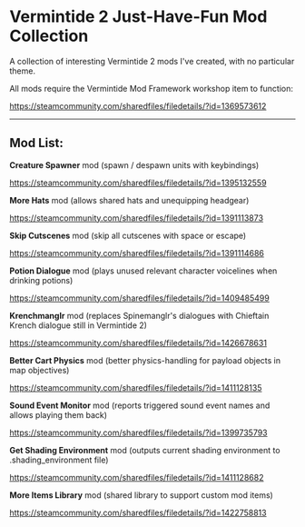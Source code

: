 # Vermintide 2 Just-Have-Fun Mod Collection
A collection of interesting Vermintide 2 mods I've created, with no particular theme. 

All mods require the Vermintide Mod Framework workshop item to function:

https://steamcommunity.com/sharedfiles/filedetails/?id=1369573612

----------------------------------------------------------------
Mod List:
----------------------------------------------------------------

**Creature Spawner** mod (spawn / despawn units with keybindings)

https://steamcommunity.com/sharedfiles/filedetails/?id=1395132559

**More Hats** mod (allows shared hats and unequipping headgear)

https://steamcommunity.com/sharedfiles/filedetails/?id=1391113873

**Skip Cutscenes** mod (skip all cutscenes with space or escape)

https://steamcommunity.com/sharedfiles/filedetails/?id=1391114686

**Potion Dialogue** mod (plays unused relevant character voicelines when drinking potions)

https://steamcommunity.com/sharedfiles/filedetails/?id=1409485499

**Krenchmanglr** mod (replaces Spinemanglr's dialogues with Chieftain Krench dialogue still in Vermintide 2)

https://steamcommunity.com/sharedfiles/filedetails/?id=1426678631

**Better Cart Physics** mod (better physics-handling for payload objects in map objectives) 

https://steamcommunity.com/sharedfiles/filedetails/?id=1411128135

**Sound Event Monitor** mod (reports triggered sound event names and allows playing them back)

https://steamcommunity.com/sharedfiles/filedetails/?id=1399735793

**Get Shading Environment** mod (outputs current shading environment to .shading_environment file)

https://steamcommunity.com/sharedfiles/filedetails/?id=1411128682

**More Items Library** mod (shared library to support custom mod items)

https://steamcommunity.com/sharedfiles/filedetails/?id=1422758813
